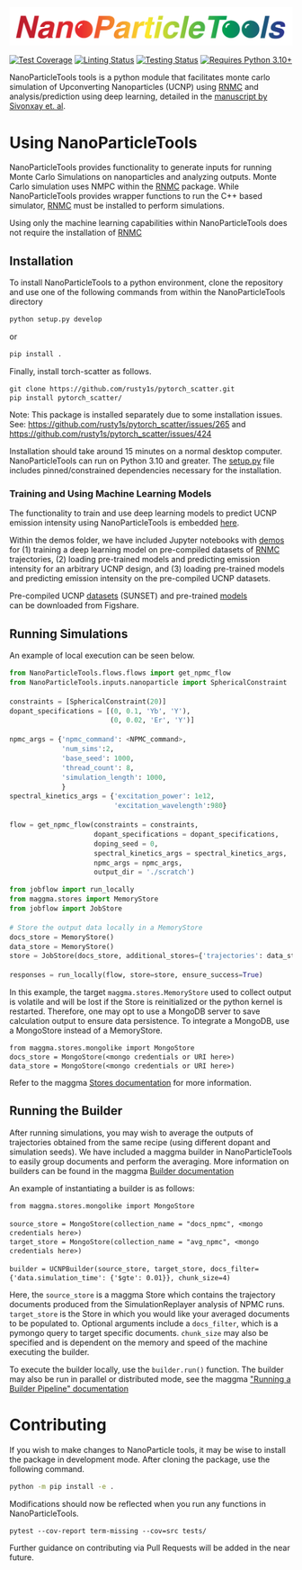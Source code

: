 ![logo](./logo_transparent.png)

[linting-image]: https://github.com/BlauGroup/NanoParticleTools/actions/workflows/flake8.yml/badge.svg
[linting-url]: https://github.com/BlauGroup/NanoParticleTools/actions/workflows/flake8.yml
[testing-image]: https://github.com/BlauGroup/NanoParticleTools/actions/workflows/testing.yml/badge.svg
[testing-url]: https://github.com/BlauGroup/NanoParticleTools/actions/workflows/testing.yml
[coverage-image]: https://codecov.io/gh/BlauGroup/NanoParticleTools/branch/main/graph/badge.svg
[coverage-url]: https://codecov.io/github/BlauGroup/NanoParticleTools?branch=main

[![Test Coverage][coverage-image]][coverage-url]
[![Linting Status][linting-image]][linting-url]
[![Testing Status][testing-image]][testing-url]
[![Requires Python 3.10+](https://img.shields.io/badge/Python-3.10+-blue.svg?logo=python&logoColor=white)](https://python.org/downloads)


NanoParticleTools tools is a python module that facilitates monte carlo simulation of Upconverting Nanoparticles (UCNP) using [RNMC](https://github.com/BlauGroup/RNMC) and analysis/prediction using deep learning, detailed in the [manuscript by Sivonxay et. al](https://chemrxiv.org/engage/chemrxiv/article-details/6769dc3a81d2151a02b75ef6). 

# Using NanoParticleTools
NanoParticleTools provides functionality to generate inputs for running Monte Carlo Simulations on nanoparticles and analyzing outputs. Monte Carlo simulation uses NMPC within the [RNMC](https://github.com/BlauGroup/RNMC) package. While NanoParticleTools provides wrapper functions to run the C++ based simulator, [RNMC](https://github.com/BlauGroup/RNMC) must be installed to perform simulations.

Using only the machine learning capabilities within NanoParticleTools does not require the installation of [RNMC](https://github.com/BlauGroup/RNMC)
## Installation
To install NanoParticleTools to a python environment, clone the repository and use one of the following commands from within the NanoParticleTools directory
```bash
python setup.py develop
```
or 
```bash
pip install .
```

Finally, install torch-scatter as follows.
```
git clone https://github.com/rusty1s/pytorch_scatter.git
pip install pytorch_scatter/
```
 Note: This package is installed separately due to some installation issues. See: https://github.com/rusty1s/pytorch_scatter/issues/265 and https://github.com/rusty1s/pytorch_scatter/issues/424


Installation should take around 15 minutes on a normal desktop computer. NanoParticleTools can run on Python 3.10 and greater. The [setup.py](https://github.com/BlauGroup/NanoParticleTools/blob/main/setup.py) file includes pinned/constrained dependencies necessary for the installation. 

### Training and Using Machine Learning Models

The functionality to train and use deep learning models to predict UCNP emission intensity using NanoParticleTools is embedded [here](https://github.com/BlauGroup/NanoParticleTools/tree/main/src/NanoParticleTools/machine_learning). 

Within the demos folder, we have included Jupyter notebooks with [demos](https://github.com/BlauGroup/NanoParticleTools/src/NanoParticleTools/machine_learning/demos/) for (1) training a deep learning model on pre-compiled datasets of [RNMC](https://github.com/BlauGroup/RNMC) trajectories, (2) loading pre-trained models and predicting emission intensity for an arbitrary UCNP design, and (3) loading pre-trained models and predicting emission intensity on the pre-compiled UCNP datasets. 

Pre-compiled UCNP [datasets](https://figshare.com/s/49222bae78f228363897) (SUNSET) and pre-trained [models](https://figshare.com/articles/dataset/Hetero-GNN_Checkpoints/27941694/1?file=50919813)  
 can be downloaded from Figshare.

## Running Simulations
An example of local execution can be seen below.

```python
from NanoParticleTools.flows.flows import get_npmc_flow
from NanoParticleTools.inputs.nanoparticle import SphericalConstraint

constraints = [SphericalConstraint(20)]
dopant_specifications = [(0, 0.1, 'Yb', 'Y'),
                         (0, 0.02, 'Er', 'Y')]

npmc_args = {'npmc_command': <NPMC_command>,
             'num_sims':2,
             'base_seed': 1000,
             'thread_count': 8,
             'simulation_length': 1000,
             }
spectral_kinetics_args = {'excitation_power': 1e12,
                          'excitation_wavelength':980}

flow = get_npmc_flow(constraints = constraints,
                     dopant_specifications = dopant_specifications,
                     doping_seed = 0,
                     spectral_kinetics_args = spectral_kinetics_args,
                     npmc_args = npmc_args,
                     output_dir = './scratch')
```

```python
from jobflow import run_locally
from maggma.stores import MemoryStore
from jobflow import JobStore

# Store the output data locally in a MemoryStore
docs_store = MemoryStore()
data_store = MemoryStore()
store = JobStore(docs_store, additional_stores={'trajectories': data_store})

responses = run_locally(flow, store=store, ensure_success=True)
```

In this example, the target `maggma.stores.MemoryStore` used to collect output is volatile and will be lost if the Store is reinitialized or the python kernel is restarted. Therefore, one may opt to use a MongoDB server to save calculation output to ensure data persistence. To integrate a MongoDB, use a MongoStore instead of a MemoryStore.
```
from maggma.stores.mongolike import MongoStore
docs_store = MongoStore(<mongo credentials or URI here>)
data_store = MongoStore(<mongo credentials or URI here>)
```
Refer to the maggma [Stores documentation](https://materialsproject.github.io/maggma/getting_started/stores/) for more information.

## Running the Builder
After running simulations, you may wish to average the outputs of trajectories obtained from the same recipe (using different dopant and simulation seeds). We have included a maggma builder in NanoParticleTools to easily group documents and perform the averaging. More information on builders can be found in the maggma [Builder documentation](https://materialsproject.github.io/maggma/reference/core_builder/)

An example of instantiating a builder is as follows:
```
from maggma.stores.mongolike import MongoStore

source_store = MongoStore(collection_name = "docs_npmc", <mongo credentials here>)
target_store = MongoStore(collection_name = "avg_npmc", <mongo credentials here>)

builder = UCNPBuilder(source_store, target_store, docs_filter={'data.simulation_time': {'$gte': 0.01}}, chunk_size=4)
```
Here, the `source_store` is a maggma Store which contains the trajectory documents produced from the SimulationReplayer analysis of NPMC runs. `target_store` is the Store in which you would like your averaged documents to be populated to. Optional arguments include a `docs_filter`, which is a pymongo query to target specific documents. `chunk_size` may also be specified and is dependent on the memory and speed of the machine executing the builder.

To execute the builder locally, use the `builder.run()` function. The builder may also be run in parallel or distributed mode, see the maggma ["Running a Builder Pipeline" documentation](https://materialsproject.github.io/maggma/getting_started/running_builders/)


# Contributing 
If you wish to make changes to NanoParticle tools, it may be wise to install the package in development mode. After cloning the package, use the following command.
```bash
python -m pip install -e .
```
Modifications should now be reflected when you run any functions in NanoParticleTools.

```
pytest --cov-report term-missing --cov=src tests/
```
Further guidance on contributing via Pull Requests will be added in the near future.
